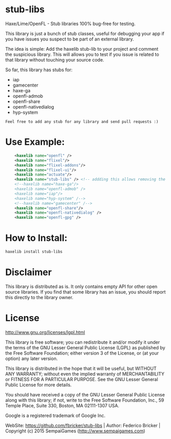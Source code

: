 # stub-libs
Haxe/Lime/OpenFL - Stub libraries 100% bug-free for testing.

This library is just a bunch of stub classes, useful for debugging your app if you have issues you suspect to be part of an external library.

The idea is simple: Add the haxelib stub-lib to your project and comment the suspicious library. This will allows you to test if you issue is related to that library without touching your source code.

So far, this library has stubs for:

* iap
* gamecenter
* haxe-ga
* openfl-admob
* openfl-share
* openfl-nativedialog
* hyp-system

```
Feel free to add any stub for any library and send pull requests :)
```

Use Example:
=======

```xml
	<haxelib name="openfl" />
	<haxelib name="flixel"/>
	<haxelib name="flixel-addons"/>
	<haxelib name="flixel-ui"/>
	<haxelib name="actuate"/>
	<haxelib name="stub-libs" /> <!-- addding this allows removing the other libraries without touching your code -->
	<!--haxelib name="haxe-ga"/>
	<haxelib name="openfl-admob" />
	<haxelib name="iap"/>
	<haxelib name="hyp-system" /-->
	<!--haxelib name="gamecenter" /-->
	<haxelib name="openfl-share"/>
	<haxelib name="openfl-nativedialog" />
	<haxelib name="openfl-gpg" />
```

How to Install:
=======

```bash
haxelib install stub-libs
```

Disclaimer
=======

This library is distributed as is. It only contains empty API for other open source libraries. If you find that some library has an issue, you should report this directly to the library owner.

License
=======
http://www.gnu.org/licenses/lgpl.html

This library is free software; you can redistribute it and/or
modify it under the terms of the GNU Lesser General Public
License (LGPL) as published by the Free Software Foundation; either
version 3 of the License, or (at your option) any later version.
  
This library is distributed in the hope that it will be useful,
but WITHOUT ANY WARRANTY; without even the implied warranty of
MERCHANTABILITY or FITNESS FOR A PARTICULAR PURPOSE. See the GNU
Lesser General Public License for more details.
  
You should have received a copy of the GNU Lesser General Public
License along with this library; if not, write to the Free Software
Foundation, Inc., 59 Temple Place, Suite 330, Boston, MA 02111-1307 USA.
  
Google is a registered trademark of Google Inc.


WebSite: https://github.com/fbricker/stub-libs | Author: Federico Bricker | Copyright (c) 2015 SempaiGames (http://www.sempaigames.com)

